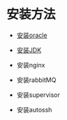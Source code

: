 # 安装方法

- <a href="./ORACLE的安装与部署、使用.html">安装oracle</a>


- <a href="./JDK部署与使用.html">安装JDK</a>
- 安装nginx
- 安装rabbitMQ
- 安装supervisor
- 安装autossh

